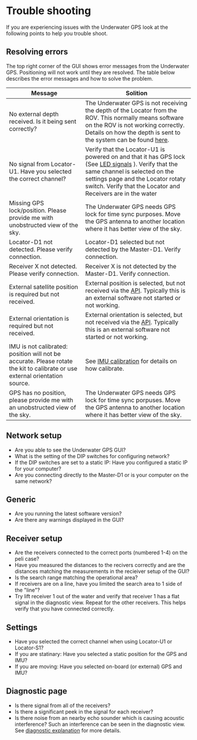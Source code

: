 # Trouble shooting

If you are experiencing issues with the Underwater GPS look at the following points to help you trouble shoot.

## Resolving errors

The top right corner of the GUI shows error messages from the Underwater GPS. Positioning will not work until they are resolved. The table below describes the error messages and how to solve the problem.

| Message | Solition |
|---------|----------|
| No external depth received. Is it being sent correctly? | The Underwater GPS is not receiving the depth of the Locator from the ROV. This normally means software on the ROV is not working correctly. Details on how the depth is sent to the system can be found [here](gui/api.md#providing-depth-to-system-when-using-locator-a1s1). |
| No signal from Locator-U1. Have you selected the correct channel? | Verify that the Locator-U1 is powered on and that it has GPS lock (See [LED signals](../locators/locator-u1.md#led-signals) ). Verify that the same channel is selected on the settings page and the Locator rotaty switch. Verify that the Locator and Receivers are in the water |
| Missing GPS lock/position. Please provide me with unobstructed view of the sky. | The Underwater GPS needs GPS lock for time sync purposes. Move the GPS antenna to another location where it has better view of the sky. |
| Locator-D1 not detected. Please verify connection. | Locator-D1 selected but not detected by the Master-D1. Verify connection. |
| Receiver X not detected. Please verify connection. | Receiver X is not detected by the Master-D1. Verify connection. |
| External satellite position is required but not received. | External position is selected, but not received via the [API](http://demo.waterlinked.com/swagger/#/external/external#SetMaster). Typically this is an external software not started or not working. |
| External orientation is required but not received. | External orientation is selected, but not received via the [API](http://demo.waterlinked.com/swagger/#/external/external#SetMaster). Typically this is an external software not started or not working. |
| IMU is not calibrated: position will not be accurate. Please rotate the kit to calibrate or use external orientation source. | See [IMU calibration](hardware.md#imu-calibration) for details on how calibrate. |
| GPS has no position, please provide me with an unobstructed view of the sky. | The Underwater GPS needs GPS lock for time sync porpuses. Move the GPS antenna to another location where it has better view of the sky. |

## Network setup

* Are you able to see the Underwater GPS GUI?
* What is the setting of the DIP switches for configuring network?
* If the DIP switches are set to a static IP: Have you configured a static IP for your computer?
* Are you connecting directly to the Master-D1 or is your computer on the same network?

## Generic

* Are you running the latest software version?
* Are there any warnings displayed in the GUI?

## Receiver setup

* Are the receivers connected to the correct ports (numbered 1-4) on the peli case?
* Have you measured the distances to the recivers correctly and are the distances matching the measurements in the recieiver setup of the GUI?
* Is the search range matching the operational area?
* If receivers are on a line, have you limited the search area to 1 side of the "line"?
* Try lift receiver 1 out of the water and verify that receiver 1 has a flat signal in the diagnostic view. Repeat for the other receivers. This helps verify that you have connected correctly.

## Settings

* Have you selected the correct channel when using Locator-U1 or Locator-S1?
* If you are statinary: Have you selected a static position for the GPS and IMU?
* If you are moving: Have you selected on-board (or external) GPS and IMU?

## Diagnostic page

* Is there signal from all of the receivers?
* Is there a significant peek in the signal for each receiver?
* Is there noise from an nearby echo sounder which is causing acoustic interference? Such an interference can be seen in the diagnostic view. See [diagnostic explanation](gui/diagnostic.md) for more details.
